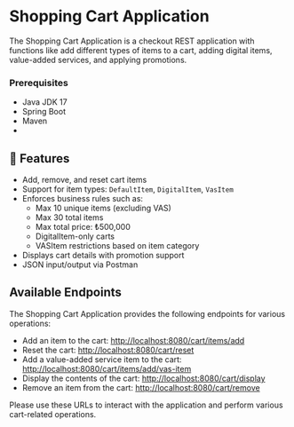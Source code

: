 # Shopping Cart Application
The Shopping Cart Application is a checkout REST application with functions like add different types of items to a cart, adding digital items, value-added services, and applying promotions.
### Prerequisites

- Java JDK 17
- Spring Boot 
- Maven
- 
## 📌 Features

- Add, remove, and reset cart items
- Support for item types: `DefaultItem`, `DigitalItem`, `VasItem`
- Enforces business rules such as:
  - Max 10 unique items (excluding VAS)
  - Max 30 total items
  - Max total price: ₺500,000
  - DigitalItem-only carts
  - VASItem restrictions based on item category
- Displays cart details with promotion support
- JSON input/output via Postman

  
## Available Endpoints

The Shopping Cart Application provides the following endpoints for various operations:

- Add an item to the cart: [http://localhost:8080/cart/items/add](http://localhost:8080/cart/items/add)
- Reset the cart: [http://localhost:8080/cart/reset](http://localhost:8080/cart/reset)
- Add a value-added service item to the cart: [http://localhost:8080/cart/items/add/vas-item](http://localhost:8080/cart/items/add/vas-item)
- Display the contents of the cart: [http://localhost:8080/cart/display](http://localhost:8080/cart/display)
- Remove an item from the cart: [http://localhost:8080/cart/remove](http://localhost:8080/cart/remove)

Please use these URLs to interact with the application and perform various cart-related operations.

